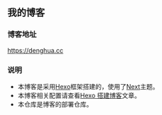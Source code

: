 ## 我的博客

### 博客地址

https://denghua.cc

### 说明

- 本博客是采用[Hexo](https://github.com/hexojs/hexo)框架搭建的，使用了[Next](https://github.com/theme-next/hexo-theme-next)主题。
- 本博客相关配置请查看[Hexo 搭建博客](https://denghua.cc/blog/20180814)文章。
- 本仓库是博客的部署仓库。
